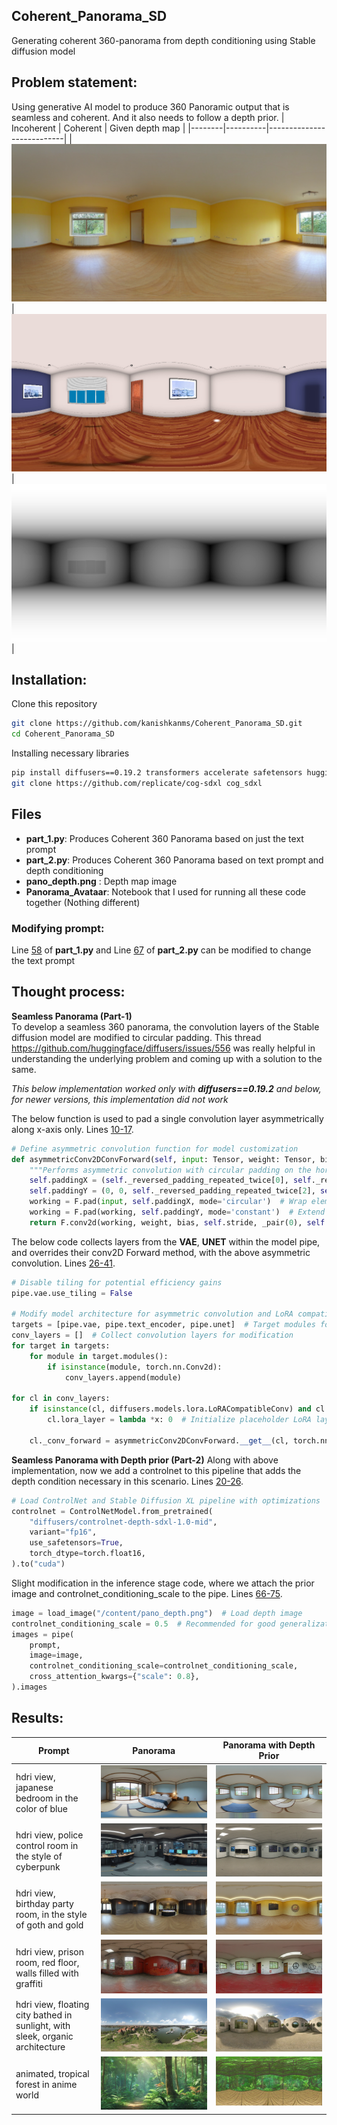 ## Coherent_Panorama_SD
Generating coherent 360-panorama from depth conditioning using Stable diffusion model

## Problem statement:
Using generative AI model to produce 360 Panoramic output that is seamless and coherent. And it also needs to follow a depth prior.
| Incoherent | Coherent | Given depth map |
|--------|----------|---------------------------|
| ![Panorama Image](images/bad_pano.png) | ![Panorama Image](images/pano.png) | ![Panorama with Depth Prior Image](pano_depth.png) |

## Installation:

Clone this repository

```bash
git clone https://github.com/kanishkanms/Coherent_Panorama_SD.git
cd Coherent_Panorama_SD
```

Installing necessary libraries

```bash
pip install diffusers==0.19.2 transformers accelerate safetensors huggingface_hub
git clone https://github.com/replicate/cog-sdxl cog_sdxl
```

## Files

- **part_1.py**: Produces Coherent 360 Panorama based on just the text prompt
- **part_2.py**: Produces Coherent 360 Panorama based on text prompt and depth conditioning
- **pano_depth.png** : Depth map image
- **Panorama_Avataar**: Notebook that I used for running all these code together (Nothing different)

### Modifying prompt:

Line [58](part_1.py#L58) of **part_1.py** and Line [67](part_2.py#L67) of **part_2.py** can be modified to change the text prompt

## Thought process:

**Seamless Panorama (Part-1)** \
To develop a seamless 360 panorama, the convolution layers of the Stable diffusion model are modified to circular padding. 
This thread https://github.com/huggingface/diffusers/issues/556 was really helpful in understanding the underlying problem and coming up with a solution to the same.

*This below implementation worked only with **diffusers==0.19.2** and below, for newer versions, this implementation did not work*

The below function is used to pad a single convolution layer asymmetrically along x-axis only. Lines [10-17](part_1.py#L10-L17).
```python
# Define asymmetric convolution function for model customization
def asymmetricConv2DConvForward(self, input: Tensor, weight: Tensor, bias: Optional[Tensor]):
    """Performs asymmetric convolution with circular padding on the horizontal axis."""
    self.paddingX = (self._reversed_padding_repeated_twice[0], self._reversed_padding_repeated_twice[1], 0, 0)
    self.paddingY = (0, 0, self._reversed_padding_repeated_twice[2], self._reversed_padding_repeated_twice[3])
    working = F.pad(input, self.paddingX, mode='circular')  # Wrap elements around horizontally
    working = F.pad(working, self.paddingY, mode='constant')  # Extend edges vertically
    return F.conv2d(working, weight, bias, self.stride, _pair(0), self.dilation, self.groups)
```

The below code collects layers from the **VAE**, **UNET** within the model pipe, and overrides their conv2D Forward method, with the above asymmetric convolution. Lines [26-41](part_1.py#L26-L41).

```Python
# Disable tiling for potential efficiency gains
pipe.vae.use_tiling = False

# Modify model architecture for asymmetric convolution and LoRA compatibility
targets = [pipe.vae, pipe.text_encoder, pipe.unet]  # Target modules for modification
conv_layers = []  # Collect convolution layers for modification
for target in targets:
    for module in target.modules():
        if isinstance(module, torch.nn.Conv2d):
            conv_layers.append(module)

for cl in conv_layers:
    if isinstance(cl, diffusers.models.lora.LoRACompatibleConv) and cl.lora_layer is None:
        cl.lora_layer = lambda *x: 0  # Initialize placeholder LoRA layer if needed

    cl._conv_forward = asymmetricConv2DConvForward.__get__(cl, torch.nn.Conv2d)  # Replace forward method
```
**Seamless Panorama with Depth prior (Part-2)**
Along with above implementation, now we add a controlnet to this pipeline that adds the depth condition necessary in this scenario. Lines [20-26](part_2.py#L20-L26).
```Python
# Load ControlNet and Stable Diffusion XL pipeline with optimizations
controlnet = ControlNetModel.from_pretrained(
    "diffusers/controlnet-depth-sdxl-1.0-mid",
    variant="fp16",
    use_safetensors=True,
    torch_dtype=torch.float16,
).to("cuda")
```
Slight modification in the inference stage code, where we attach the prior image and controlnet_conditioning_scale to the pipe. Lines [66-75](part_1.py#L66-L75).
```Python
image = load_image("/content/pano_depth.png")  # Load depth image
controlnet_conditioning_scale = 0.5  # Recommended for good generalization
images = pipe(
    prompt,
    image=image,
    controlnet_conditioning_scale=controlnet_conditioning_scale,
    cross_attention_kwargs={"scale": 0.8},
).images
```

## Results:

| Prompt | Panorama | Panorama with Depth Prior |
|--------|----------|---------------------------|
| hdri view, japanese bedroom in the color of blue | ![Panorama Image1](images/1.png) | ![Panorama with Depth Prior Image1](images/1_depth.png) |
| hdri view, police control room in the style of cyberpunk | ![Panorama Image2](images/2.png) | ![Panorama with Depth Prior Image2](images/2_depth.png) |
| hdri view, birthday party room, in the style of goth and gold | ![Panorama Image3](images/3.png) | ![Panorama with Depth Prior Image3](images/3_depth.png) |
| hdri view, prison room, red floor, walls filled with graffiti | ![Panorama Image4](images/4.png) | ![Panorama with Depth Prior Image4](images/4_depth.png) |
| hdri view, floating city bathed in sunlight, with sleek, organic architecture | ![Panorama Image5](images/5.png) | ![Panorama with Depth Prior Image5](images/5_depth.png) |
| animated, tropical forest in anime world | ![Panorama Image6](images/6.png) | ![Panorama with Depth Prior Image6](images/6_depth.png) |

